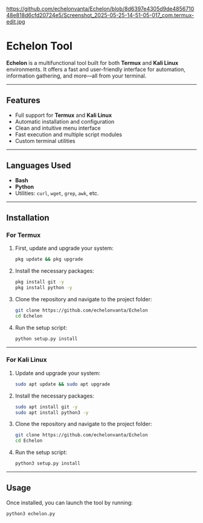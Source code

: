 
https://github.com/echelonvanta/Echelon/blob/8d6397e4305d9de485671048e818d6cfd20724e5/Screenshot_2025-05-25-14-51-05-017_com.termux-edit.jpg

# Echelon Tool

**Echelon** is a multifunctional tool built for both **Termux** and **Kali Linux** environments. It offers a fast and user-friendly interface for automation, information gathering, and more—all from your terminal.

---

## Features

- Full support for **Termux** and **Kali Linux**
- Automatic installation and configuration
- Clean and intuitive menu interface
- Fast execution and multiple script modules
- Custom terminal utilities

---

## Languages Used

- **Bash**
- **Python**
- Utilities: `curl`, `wget`, `grep`, `awk`, etc.

---

## Installation

### For Termux

1. First, update and upgrade your system:

    ```bash
    pkg update && pkg upgrade
    ```

2. Install the necessary packages:

    ```bash
    pkg install git -y
    pkg install python -y
    ```

3. Clone the repository and navigate to the project folder:

    ```bash
    git clone https://github.com/echelonvanta/Echelon
    cd Echelon
    ```

4. Run the setup script:

    ```bash
    python setup.py install
    ```

---

### For Kali Linux

1. Update and upgrade your system:

    ```bash
    sudo apt update && sudo apt upgrade
    ```

2. Install the necessary packages:

    ```bash
    sudo apt install git -y
    sudo apt install python3 -y
    ```

3. Clone the repository and navigate to the project folder:

    ```bash
    git clone https://github.com/echelonvanta/Echelon
    cd Echelon
    ```

4. Run the setup script:

    ```bash
    python3 setup.py install
    ```

---

## Usage

Once installed, you can launch the tool by running:

```bash
python3 echelon.py
